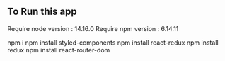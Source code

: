 
## To Run this app
Require node version : 14.16.0
Require npm version : 6.14.11

npm i
npm install styled-components
npm install react-redux
npm install redux
npm install react-router-dom




